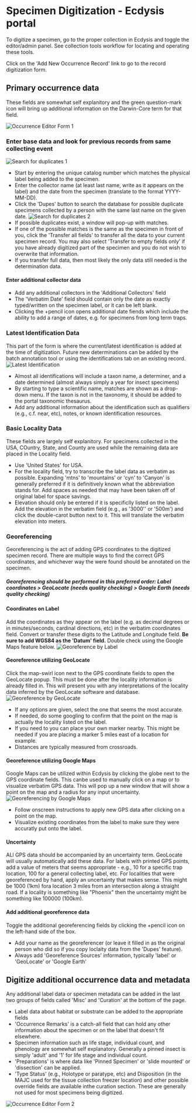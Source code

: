 # Specimen Digitization - Ecdysis portal

To digitize a specimen, go to the proper collection in Ecdysis and toggle the editor/admin panel.  See collection tools workflow for locating and operating these tools.

Click on the 'Add New Occurrence Record' link to go to the record digitization form.

## Primary occurrence data
These fields are somewhat self explanitory and the green question-mark icon will bring up additional information on the Darwin-Core term for that field.

![Occurrence Editor Form 1](occurrenceEdit1.png)

### Enter base data and look for previous records from same collecting event
![Search for duplicates 1](duplicateSearch1.png)
* Start by entering the unique catalog number which matches the physical label being added to the specimen.
* Enter the collector name (at least last name, write as it appears on the label) and the date from the specimen (translate to the format YYYY-MM-DD).
* Click the 'Dupes' button to search the database for possible duplicate specimens collected by a person with the same last name on the given date.
![Search for duplicates 2](duplicateSearch2.png)
* If possible duplicates exist, a window will pop-up with matches.
* If one of the possible matches is the same as the specimen in front of you, click the 'Transfer all fields' to transfer all the data to your current specimen record.  You may also select 'Transfer to empty fields only' if you have already digitized part of the specimen and you do not wish to overwrite that information.
* If you transfer full data, then most likely the only data still needed is the determination data. 

#### Enter additional collector data
* Add any additional collectors in the 'Additional Collectors' field
* The 'Verbatim Date' field should contain only the date as exactly typed/written on the specimen label, or it can be left blank.
* Clicking the +pencil icon opens additional date fiends which include the ability to add a range of dates, e.g. for specimens from long term traps.

#### 

### Latest Identification Data
This part of the form is where the current/latest identification is added at the time of digitization. Future new determinations can be added by the batch annotation tool or using the identifications tab on an existing record.
![Latest Identification](latestIdentification.png)
* Almost all identifications will include a taxon name, a determiner, and a date determined (almost always simply a year for insect specimens)
* By starting to type a scientific name, matches are shown as a drop-down menu.  If the taxon is not in the taxonomy, it should be added to the portal taxonomic thesaurus.
* Add any additional information about the identification such as qualifiers (e.g., c.f. near, etc), notes, or known identification resources.

#### 

### Basic Locality Data
These fields are largely self explanitory.  For specimens collected in the USA, COuntry, State, and County are used while the remaining data are placed in the Locality field.
* Use 'United States' for USA.
* For the locality field, try to transcribe the label data as verbatim as possible.  Expanding 'mtns' to 'mountains' or 'cyn' to 'Canyon' is generally preferred if it is definitively known what the abbreviation stands for.  Add spaces as needed that may have been taken off of original label for space savings.
* Elevation should only be entered if it is specificlly listed on the label.  Add the elevation in the verbatim field (e.g., as '3000'' or '500m') and click the double-carot button next to it.  This will translate the verbatim elevation into meters.

### Georeferencing
Georeferencing is the act of adding GPS coordinates to the digitized specimen record.  There are multiple ways to find the correct GPS coordinates, and whichever way the were found should be annotated on the specimen.

##### Georeferencing should be performed in this preferred order:  Label coordinates > GeoLocate (needs quality checking) > Google Earth (needs quality checking)

#### Coordinates on Label
Add the coordinates as they appear on the label (e.g. as decimal degrees or in minutes/seconds, cardinal directions, etc) in the verbatim coordinates field. Convert or transfer these digits to the Latitude and Longitude field.  **Be sure to add WGS84 as the 'Datum' field.** Double check using the Google Maps feature below.
![Georeference by Label](georeferenceLabel.png)

#### Georeference utilizing GeoLocate
Click the map-swirl icon next to the GPS coordinate fields to open the GeoLocate popup.  This must be done after the locality information is already filled in. This will present you with any interpretations of the locality data inferred by the GeoLocate software and database.
![Georeference by GeoLocate](georeferenceGeoLocate.png)
* If any options are given, select the one that seems the most accurate.
* If needed, do some googling to confirm that the point on the map is actually the locality listed on the label.
* If you need to you can place your own marker nearby.  This might be needed if you are placing a marker 5 miles east of a location for example.
* Distances are typically measured from crossroads.

#### Georeference utilizing Google Maps
Google Maps can be utilized within Ecdysis by clicking the globe next to the GPS coordinate fields.  This canbe used to manually click on a map or to visualize verbatim GPS data.  This will pop up a new window that will show a point on the map and a radius for any input uncertainty.
![Georeferencing by Google Maps](georeferenceGoogleMaps.png)
* Follow onscreen instructions to apply new GPS data after clicking on a point on the map.
* Visualize existing coordinates from the label to make sure they were accuratly put onto the label.

#### Uncertainty
ALl GPS data should be accompanied by an uncertainty term.  GeoLocate will usually automatically add these data.  For labels with printed GPS points, add a value of meters that seems appropriate - e.g., 10 for a specific trap location, 100 for a general collecting label, etc.  For localities that were georeferenced by hand, apply an uncertainty that makes sense.  This might be 1000 (1km) fora location 3 miles from an intersection along a straight road.  If a locality is something like "Phoenix" then the uncertainty might be something like 100000 (100km).

#### Add additional georeference data
Toggle the additional georeferencing fields by clicking the +pencil icon on the left-hand side of the box.
* Add your name as the georeferencer (or leave it filled in as the original person who did so if you copy loclaity data from the 'Dupes' feature).
* Always add 'Georeference Sources' information, typically 'label' or 'GeoLocate' or 'Google Earth'

## 
## Digitize additional occurrence data and metadata
Any additional label data or specimen metadata can be added in the last two groups of fields called 'Misc' and 'Curation' at the bottom of the page.

* Label data about habitat or substrate can be added to the appropriate fields
* 'Occurrence Remarks' is a catch-all field that can hold any other information about the specimen or on the label that doesn't fit elsewhere.
* Specimen information such as life stage, individual count, and phenology are somewhat self explanatory.  Generally a pinned insect is simply 'adult' and '1' for life stage and individual count.
* 'Preparations' is where data like 'Pinned Specimen' or 'slide mounted' or 'dissection' can be applied.
* 'Type Status' (e.g., Holotype or paratype, etc) and Disposition (in the MAJC used for the tissue collection freezer location) and other possible override fields are available inthe curation section.  These are generally not used for most specimens being digitized. 

![Occurrence Editor Form 2](occurrenceEdit2.png)

## 
## 

